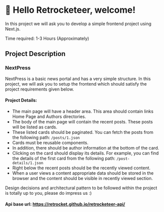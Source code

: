 # 🚀 Hello Retrocketeer, welcome!

In this project we will ask you to develop a simple frontend project using Next.js.

Time required: 1-3 Hours (Approximately)

## Project Description

### NextPress
NextPress is a basic news portal and has a very simple structure. In this project, we will ask you to setup the frontend which should satisfy the project requirements given below.

#### Project Details:
- The main page will have a header area. This area should contain links Home Page and Authors directories.
- The body of the main page will contain the recent posts. These posts will be listed as cards.
- These listed cards should be paginated. You can fetch the posts from the following path: ```/posts/1.json```
- Cards must be reusable components.
- In addition, there should be author information at the bottom of the card.
- Clicking on the card should display its details. For example, you can find the details of the first card from the following path: ```/post-details/1.json```
- Right below the recent posts should be the recently viewed content.
- When a user views a content appropriate data should be stored in the browser and the content should be visible in recently viewed section.

Design decisions and architectural pattern to be followed within the project is totally up to you, please do impress us :)

#### Api base url: https://retrocket.github.io/retrocketeer-api/
